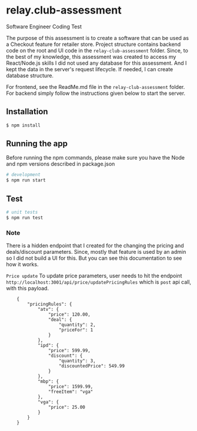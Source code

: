 # relay.club-assessment

Software Engineer Coding Test

The purpose of this assessment is to create a software that can be used as a Checkout feature for retailer store.
Project structure contains backend code on the root and UI code in the `relay-club-assessment` folder.
Since, to the best of my knowledge, this assessment was created to access my React/Node.js skills I did not used any database for this assessment. And I kept the data in the server's request lifecycle. If needed, I can create
database structure.

For frontend, see the ReadMe.md file in the `relay-club-assessment` folder.
For backend simply follow the instructions given below to start the server.

## Installation

```bash
$ npm install
```

## Running the app

Before running the npm commands, please make sure you have the Node and npm versions described in package.json

```bash
# development
$ npm run start
```

## Test

```bash
# unit tests
$ npm run test
```

### Note

There is a hidden endpoint that I created for the changing the pricing and deals/discount parameters.
Since, mostly that feature is used by an admin so I did not build a UI for this. But you can see this
documentation to see how it works.

`Price update`
To update price parameters, user needs to hit the endpoint `http://localhost:3001/api/price/updatePricingRules` which is `post` api call, with this payload.

```
    {
        "pricingRules": {
            "atv": {
                "price": 120.00,
                "deal": {
                    "quantity": 2,
                    "priceFor": 1
                }
            },
            "ipd": {
                "price": 599.99,
                "discount": {
                    "quantity": 3,
                    "discountedPrice": 549.99
                }
            },
            "mbp": {
                "price": 1599.99,
                "freeItem": "vga"
            },
            "vga": {
                "price": 25.00
            }
        }
    }
```

